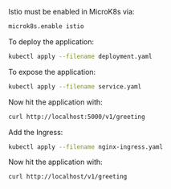 Istio must be enabled in MicroK8s via:

```bash
microk8s.enable istio
```

To deploy the application:

```bash
kubectl apply --filename deployment.yaml
```

To expose the application:

```bash
kubectl apply --filename service.yaml
```

Now hit the application with:

```bash
curl http://localhost:5000/v1/greeting
```

Add the Ingress:

```bash
kubectl apply --filename nginx-ingress.yaml
```

Now hit the application with:

```bash
curl http://localhost/v1/greeting
```

